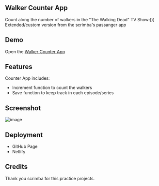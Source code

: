 ## Walker Counter App
Count along the number of walkers in the "The Walking Dead" TV Show:)))
Extended/custom version from the scrimba's passanger app

## Demo
Open the [Walker Counter App]([https://deploy-preview-1--walkercounter.netlify.app/index2])

## Features
Counter App includes: 
- Increment function to count the walkers
- Save function to keep track in each episode/series

## Screenshot
![image](https://user-images.githubusercontent.com/117180862/212568005-6f199e80-d69c-47d3-b760-d8a8ec4e5ec0.png)

## Deployment
- GitHub Page
- Netlify

## Credits
Thank you scrimba for this practice projects.

